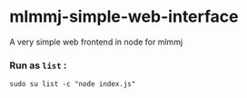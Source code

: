# mlmmj-simple-web-interface
A very simple web frontend in node for mlmmj

### Run as `list` :

```
sudo su list -c "node index.js"
```